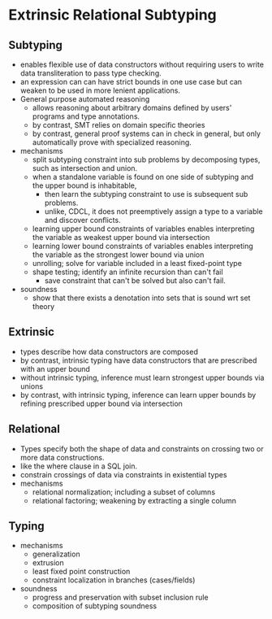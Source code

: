 # Extrinsic Relational Subtyping

## Subtyping 
- enables flexible use of data constructors without requiring users to write data transliteration to pass type checking.
- an expression can can have strict bounds in one use case but can weaken to be used in more lenient applications. 
- General purpose automated reasoning 
    - allows reasoning about arbitrary domains defined by users' programs and type annotations. 
    - by contrast, SMT relies on domain specific theories 
    - by contrast, general proof systems can in check in general, but only automatically prove with specialized reasoning. 
- mechanisms
    - split subtyping constraint into sub problems by decomposing types, such as intersection and union. 
    - when a standalone variable is found on one side of subtyping and the upper bound is inhabitable, 
        - then learn the subtyping constraint to use is subsequent sub problems.
        - unlike, CDCL, it does not preemptively assign a type to a variable and discover conflicts.
    - learning upper bound constraints of variables enables interpreting the variable as weakest upper bound via intersection  
    - learning lower bound constraints of variables enables interpreting the variable as the strongest lower bound via union  
    - unrolling; solve for variable included in a least fixed-point type 
    - shape testing; identify an infinite recursion than can't fail 
        - save constraint that can't be solved but also can't fail.
- soundness
    - show that there exists a denotation into sets that is sound wrt set theory

## Extrinsic 
- types describe how data constructors are composed
- by contrast, intrinsic typing have data constructors that are prescribed with an upper bound
- without intrinsic typing, inference must learn strongest upper bounds via unions
- by contrast, with intrinsic typing, inference can learn upper bounds by refining prescribed upper bound via intersection

## Relational 
- Types specify both the shape of data and constraints on crossing two or more data constructions.   
- like the where clause in a SQL join. 
- constrain crossings of data via constraints in existential types
- mechanisms
    - relational normalization; including a subset of columns 
    - relational factoring; weakening by extracting a single column

## Typing 
- mechanisms
    - generalization 
    - extrusion
    - least fixed point construction 
    - constraint localization in branches (cases/fields) 
- soundness
    - progress and preservation with subset inclusion rule
    - composition of subtyping soundness
